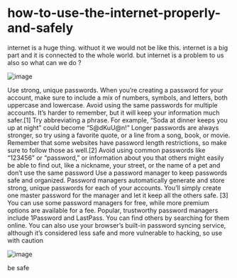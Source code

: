 # how-to-use-the-internet-properly-and-safely
internet is a huge thing. withuot it we would not be like this.
internet is a big part and it is connected to the whole world.
but internet is a problem to us also so what can we do ?

![image](https://user-images.githubusercontent.com/80048374/109993994-285a8580-7d0d-11eb-9dac-b16ad76e88b4.png)

Use strong, unique passwords. When you’re creating a password for your account, make sure to include a mix of numbers, symbols, and letters, both uppercase and lowercase. Avoid using the same passwords for multiple accounts. It’s harder to remember, but it will keep your information much safer.[1]
Try abbreviating a phrase. For example, “Soda at dinner keeps you up at night” could become “S@dKuU@n!”
Longer passwords are always stronger, so try using a favorite quote, or a line from a song, book, or movie. Remember that some websites have password length restrictions, so make sure to follow those as well.[2]
Avoid using common passwords like “123456” or “password,” or information about you that others might easily be able to find out, like a nickname, your street, or the name of a pet and don’t use the same password
Use a password manager to keep passwords safe and organized. Password managers automatically generate and store strong, unique passwords for each of your accounts. You’ll simply create one master password for the manager and let it keep all the others safe. [3]
You can use some password managers for free, while more premium options are available for a fee.
Popular, trustworthy password managers include 1Password and LastPass. You can find others by searching for them online.
You can also use your browser’s built-in password syncing service, although it’s considered less safe and more vulnerable to hacking, so use with caution

![image](https://user-images.githubusercontent.com/80048374/109994359-85563b80-7d0d-11eb-8ce8-bbde0bc7b8ab.png)

be safe
